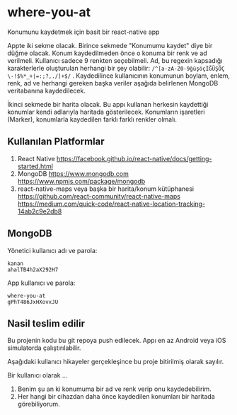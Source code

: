 # where-you-at
Konumunu kaydetmek için basit bir react-native app

Appte iki sekme olacak.  Birince sekmede "Konumumu kaydet" diye bir düğme olacak.  Konum kaydedilmeden önce o konuma bir renk ve ad verilmeli.  Kullanıcı sadece 9 renkten seçebilmeli.  Ad, bu regexin kapsadığı karakterlerle oluşturulan herhangi bir şey olabilir: `/^[a-zA-Z0-9ğüşöçİĞÜŞÖÇ \-!$%*_+|=:;?,./]+$/` .  Kaydedilince kullanıcının konumunun boylam, enlem, renk, ad ve herhangi gereken başka veriler aşağıda belirlenen MongoDB veritabanına kaydedilecek.

İkinci sekmede bir harita olacak.  Bu appı kullanan herkesin kaydettiği konumlar kendi adlarıyla haritada gösterilecek.  Konumların işaretleri (Marker), konumlarla kaydedilen farklı farklı renkler olmalı.

## Kullanılan Platformlar
1.  React Native
https://facebook.github.io/react-native/docs/getting-started.html
2.  MongoDB
https://www.mongodb.com
https://www.npmjs.com/package/mongodb
3.  react-native-maps veya başka bir harita/konum kütüphanesi
https://github.com/react-community/react-native-maps
https://medium.com/quick-code/react-native-location-tracking-14ab2c9e2db8

## MongoDB
Yönetici kullanıcı adı ve parola:
```
kanan
ahalTB4h2aX292H7
```

App kullanıcı ve parola:
```
where-you-at
gPhT486JxHXovxJU
```

## Nasil teslim edilir
Bu projenin kodu bu git repoya push edilecek.  Appı en az Android veya iOS simulatorda çalıştırılabilir.

Aşağıdaki kullanıcı hikayeler gerçekleşince bu proje bitirilmiş olarak sayılır.

Bir kullanıcı olarak ...
1.  Benim şu an ki konumuma bir ad ve renk verip onu kaydedebilirim.
2.  Her hangi bir cihazdan daha önce kaydedilen konumları bir haritada görebiliyorum.

